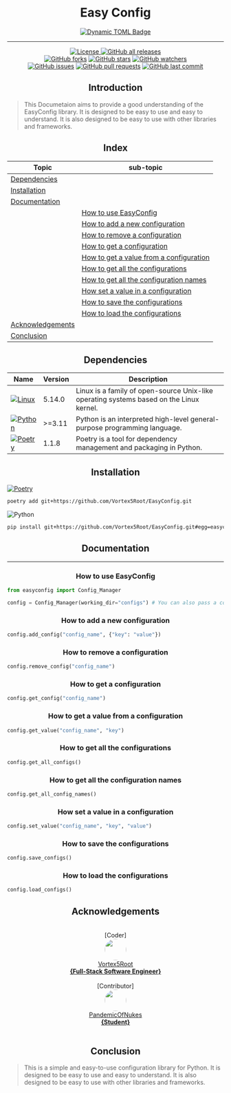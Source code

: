 <h1 align="center">Easy Config</h1>

<p align="center">
    <a href="https://github.com/Vortex5Root/EasyConfig/releases"><img alt="Dynamic TOML Badge" src="https://img.shields.io/badge/dynamic/toml?url=https%3A%2F%2Fraw.githubusercontent.com%2FVortex5Root%2FEasyConfig%2Fmain%2Fpyproject.toml&query=%24.tool.poetry.version&logo=data%3Aimage%2Fpng%3Bbase64%2CiVBORw0KGgoAAAANSUhEUgAAAA4AAAAOCAMAAAAolt3jAAAAtFBMVEVHcEyWYTihdkuXYzrBjlqhbkHepWuzglG8hFGWYjmzglHepmz3z5iygVCWYjmWYjmxgVDsvorMlmDepmybaD2oe02ufU2leUzdpWqzglGfdUrgqnH616j%2F4LKWYjmvf1C3hVPepmyWYjmWZDuWYjmzglGWYjmwfk7fp22aZjz93a7VoGmpfFKdbEe4hlTFkFzwxZH30aDpuYO%2BnICUbUbGkl3jrnbjr3eSYjuuiWzNq4fjvI5PAatoAAAAJXRSTlMA4v34FBH4Jwwn4l8IXFG6%2FrWcv2PCZqdJxeX291Ci4uVQ5eQoZPLoqAAAAIxJREFUCNdFzscCgjAQBNA1JIAGVMDeW0iEAPb6%2F%2F9lCuqc9s1eBkDHpxTDN8E8mroJ9S1G0Sw7noSbrAMAHLvidshMERPwVlUuxF0Vb7ltgtdi5VUV%2BetcNAwZKyv%2BeP7J%2BD6VRaq5rKmiOUGoW3OzAzxEF2npLIgaGPbN1%2Bm07S4SjvkPOnjQI%2Bb4AGCaEYNClUKKAAAAAElFTkSuQmCC&label=Package%20Version"></a>
</p>

-------

<p align="center">
    <a href="https://github.com/Vortex5Root/EasyConfig/blob/master/LICENSE"><img src="https://img.shields.io/github/license/Vortex5Root/EasyConfig.svg" alt="License">
    <a href="https://github.com/Vortex5Root/EasyConfig/releases"><img src="https://img.shields.io/github/downloads/Vortex5Root/EasyConfig/total.svg" alt="GitHub all releases"></a><br>
    <a href="https://github.com/Vortex5Root/EasyConfig/network"><img src="https://img.shields.io/github/forks/Vortex5Root/EasyConfig.svg" alt="GitHub forks"></a>
    <a href="https://github.com/Vortex5Root/EasyConfig/stargazers"><img src="https://img.shields.io/github/stars/Vortex5Root/EasyConfig.svg" alt="GitHub stars"></a>
    <a href="https://github.com/Vortex5Root/EasyConfig/watchers"><img src="https://img.shields.io/github/watchers/Vortex5Root/EasyConfig.svg" alt="GitHub watchers"></a><br>
    <a href="https://github.com/Vortex5Root/EasyConfig/issues"><img src="https://img.shields.io/github/issues/Vortex5Root/EasyConfig.svg" alt="GitHub issues"></a>
    <a href="https://github.com/Vortex5Root/EasyConfig/pulls"><img src="https://img.shields.io/github/issues-pr/Vortex5Root/EasyConfig.svg" alt="GitHub pull requests"></a>
    <a href="https://github.com/Vortex5Root/EasyConfig/commits/master"><img src="https://img.shields.io/github/last-commit/Vortex5Root/EasyConfig.svg" alt="GitHub last commit"></a><br>
</p>

<h2 align="center"> Introduction </h2>

> This Documetaion aims to provide a good understanding of the EasyConfig library. It is designed to be easy to use and easy to understand. It is also designed to be easy to use with other libraries and frameworks.

<h2 align="center"> Index </h2>

| Topic | sub-topic |
| --- | --- |
| [Dependencies](#dependencies) | |
| [Installation](#installation) | |
| [Documentation](#documentation) |  |
| | [How to use EasyConfig](#how-to-use-easyconfig) |
| | [How to add a new configuration](#how-to-add-a-new-configuration) |
| | [How to remove a configuration](#how-to-remove-a-configuration) |
| | [How to get a configuration](#how-to-get-a-configuration) |
| | [How to get a value from a configuration](#how-to-get-a-value-from-a-configuration) |
| | [How to get all the configurations](#how-to-get-all-the-configurations) |
| | [How to get all the configuration names](#how-to-get-all-the-configuration-names) |
| | [How set a value in a configuration](#how-set-a-value-in-a-configuration) |
| | [How to save the configurations](#how-to-save-the-configurations) |
| | [How to load the configurations](#how-to-load-the-configurations) |
| [Acknowledgements](#acknowledgements) | |
| [Conclusion](#conclusion) | |


<h2 align="center">Dependencies</h2>

| Name | Version | Description |
| --- | --- | --- |
| [![Linux](https://img.shields.io/badge/Linux-A81D33?style=for-the-badge&logo=linux&logoColor=ffffff)](https://www.linux.org/) | 5.14.0 | Linux is a family of open-source Unix-like operating systems based on the Linux kernel. |
| [![Python](https://img.shields.io/badge/Python-3776AB?style=for-the-badge&logo=python&logoColor=ffdd54)](https://www.python.org/) | >=3.11 | Python is an interpreted high-level general-purpose programming language. |
| [![Poetry](https://img.shields.io/endpoint?url=https://python-poetry.org/badge/v0.json?style=for-the-badge)](https://python-poetry.org/) | 1.1.8 | Poetry is a tool for dependency management and packaging in Python. |

<h2 align="center">Installation</h2>

[![Poetry](https://img.shields.io/endpoint?url=https://python-poetry.org/badge/v0.json)](https://python-poetry.org/)
```bash
poetry add git+https://github.com/Vortex5Root/EasyConfig.git
```

![Python](https://img.shields.io/badge/python-3670A0?style=for-the-badge&logo=python&logoColor=ffdd54)
```bash
pip install git+https://github.com/Vortex5Root/EasyConfig.git#egg=easyconfig
```

<h2 align="center">Documentation</h2>

------

<h3 align="center"> How to use EasyConfig </h3>

```python
from easyconfig import Config_Manager

config = Config_Manager(working_dir="configs") # You can also pass a constume working directory
```

<h3 align="center"> How to add a new configuration </h3>

```python
config.add_config("config_name", {"key": "value"})
```

<h3 align="center"> How to remove a configuration </h3>

```python
config.remove_config("config_name")
```

<h3 align="center"> How to get a configuration </h3>

```python
config.get_config("config_name")
```

<h3 align="center"> How to get a value from a configuration </h3>

```python
config.get_value("config_name", "key")
```

<h3 align="center"> How to get all the configurations </h3>

```python
config.get_all_configs()
```

<h3 align="center"> How to get all the configuration names </h3>

```python
config.get_all_config_names()
```

<h3 align="center"> How set a value in a configuration </h3>

```python
config.set_value("config_name", "key", "value")
```

<h3 align="center"> How to save the configurations </h3>

```python
config.save_configs()
```

<h3 align="center"> How to load the configurations </h3>

```python
config.load_configs()
```

<h2 align="center">Acknowledgements</h2>

<p align="center">
    <br>[Coder]<br>
    <a href="https://github.com/Vortex5Root"><img src=https://avatars.githubusercontent.com/u/102427260?s=200&v=4 width=50 style="border-radius: 50%;"><br>Vortex5Root <br><b>        {Full-Stack Software Engineer}</b></a><br>
    <br>[Contributor]<br>
    <a href="https://github.com/PandemicOfNukes"><img src=https://avatars.githubusercontent.com/u/59929476?s=200&v=4 width=50 style="border-radius: 50%;"><br>PandemicOfNukes <br><b>        {Student}</b></a><br><br>
</p>

<h2 align="center"> Conclusion </h2>

> This is a simple and easy-to-use configuration library for Python. It is designed to be easy to use and easy to understand. It is also designed to be easy to use with other libraries and frameworks.
